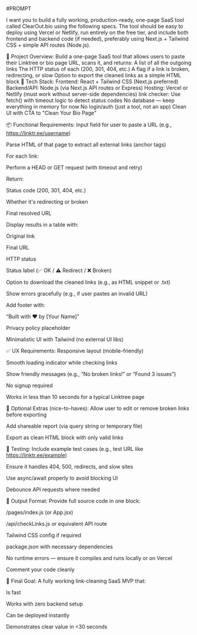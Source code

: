 #PROMPT 

I want you to build a fully working, production-ready, one-page SaaS tool called ClearOut.bio using the following specs. The tool should be easy to deploy using Vercel or Netlify, run entirely on the free tier, and include both frontend and backend code (if needed), preferably using Next.js + Tailwind CSS + simple API routes (Node.js).

🧩 Project Overview:
Build a one-page SaaS tool that allows users to paste their Linktree or bio page URL, scans it, and returns:
A list of all the outgoing links
The HTTP status of each (200, 301, 404, etc.)
A flag if a link is broken, redirecting, or slow
Option to export the cleaned links as a simple HTML block
🧰 Tech Stack:
Frontend: React + Tailwind CSS (Next.js preferred)
Backend/API: Node.js (via Next.js API routes or Express)
Hosting: Vercel or Netlify (must work without server-side dependencies)
link checker: Use fetch() with timeout logic to detect status codes
No database — keep everything in memory for now
No login/auth (just a tool, not an app)
Clean UI with CTA to "Clean Your Bio Page"

📦 Functional Requirements:
Input field for user to paste a URL (e.g., https://linktr.ee/username)

Parse HTML of that page to extract all external links (anchor tags)

For each link:

Perform a HEAD or GET request (with timeout and retry)

Return:

Status code (200, 301, 404, etc.)

Whether it's redirecting or broken

Final resolved URL

Display results in a table with:

Original link

Final URL

HTTP status

Status label (✅ OK / ⚠️ Redirect / ❌ Broken)

Option to download the cleaned links (e.g., as HTML snippet or .txt)

Show errors gracefully (e.g., if user pastes an invalid URL)

Add footer with:

“Built with ❤️ by [Your Name]”

Privacy policy placeholder

Minimalistic UI with Tailwind (no external UI libs)

✅ UX Requirements:
Responsive layout (mobile-friendly)

Smooth loading indicator while checking links

Show friendly messages (e.g., “No broken links!” or “Found 3 issues”)

No signup required

Works in less than 10 seconds for a typical Linktree page

🚀 Optional Extras (nice-to-haves):
Allow user to edit or remove broken links before exporting

Add shareable report (via query string or temporary file)

Export as clean HTML block with only valid links

🧪 Testing:
Include example test cases (e.g., test URL like https://linktr.ee/example)

Ensure it handles 404, 500, redirects, and slow sites

Use async/await properly to avoid blocking UI

Debounce API requests where needed

📄 Output Format:
Provide full source code in one block:

/pages/index.js (or App.jsx)

/api/checkLinks.js or equivalent API route

Tailwind CSS config if required

package.json with necessary dependencies

No runtime errors — ensure it compiles and runs locally or on Vercel

Comment your code cleanly

🏁 Final Goal:
A fully working link-cleaning SaaS MVP that:

Is fast

Works with zero backend setup

Can be deployed instantly

Demonstrates clear value in <30 seconds
